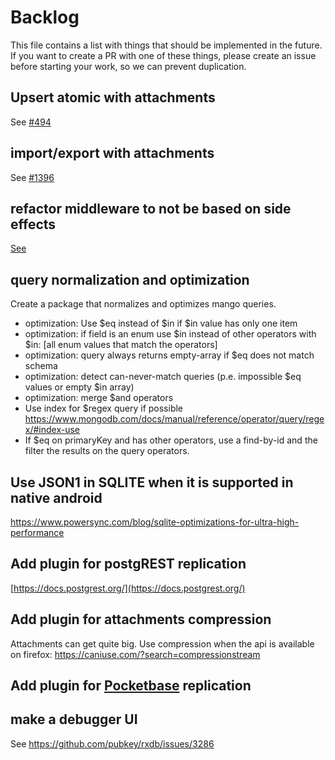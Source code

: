# Backlog

This file contains a list with things that should be implemented in the future. If you want to create a PR with one of these things, please create an issue before starting your work, so we can prevent duplication.


## Upsert atomic with attachments

See [#494](https://github.com/pubkey/rxdb/issues/494)


## import/export with attachments

See [#1396](https://github.com/pubkey/rxdb/pull/1396#issuecomment-523014106)

## refactor middleware to not be based on side effects

[See](https://github.com/pubkey/rxdb/issues/3426)

## query normalization and optimization

Create a package that normalizes and optimizes mango queries.

- optimization: Use $eq instead of $in if $in value has only one item
- optimization: if field is an enum use $in instead of other operators with $in: [all enum values that match the operators]
- optimization: query always returns empty-array if $eq does not match schema
- optimization: detect can-never-match queries (p.e. impossible $eq values or empty $in array)
- optimization: merge $and operators
- Use index for $regex query if possible https://www.mongodb.com/docs/manual/reference/operator/query/regex/#index-use
- If $eq on primaryKey and has other operators, use a find-by-id and the filter the results on the query operators.

## Use JSON1 in SQLITE when it is supported in native android

https://www.powersync.com/blog/sqlite-optimizations-for-ultra-high-performance

## Add plugin for postgREST replication

[https://docs.postgrest.org/](https://docs.postgrest.org/)

## Add plugin for attachments compression

Attachments can get quite big. Use compression when the api is available on firefox: https://caniuse.com/?search=compressionstream

## Add plugin for [Pocketbase](https://pocketbase.io/) replication


## make a debugger UI

See https://github.com/pubkey/rxdb/issues/3286
